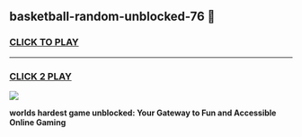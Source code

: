 
## basketball-random-unblocked-76 👋
<h3>
<a href="https://premium.freeplayer.one?title=basketball-random-unblocked-76&ref=14F">CLICK TO PLAY</a></h3>
<hr>

<h3>
<a href="https://premium.freeplayer.one?title=basketball-random-unblocked-76&ref=14F">CLICK 2 PLAY</a>
  
</h3>

<a href="https://premium.freeplayer.one?title=basketball-random-unblocked-76&ref=12F/"><img src="https://clearcache.store/games.png"></a>


**worlds hardest game unblocked: Your Gateway to Fun and Accessible Online Gaming**
